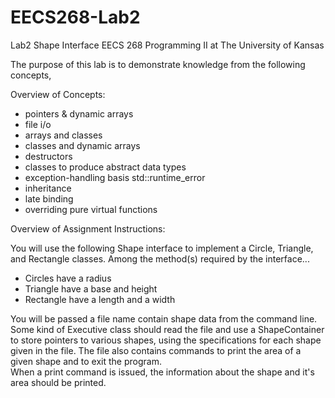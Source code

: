 # EECS268-Lab2
Lab2 Shape Interface
EECS 268 Programming II at The University of Kansas

The purpose of this lab is to demonstrate knowledge from the following concepts,

Overview of Concepts:
- pointers & dynamic arrays
- file i/o
- arrays and classes
- classes and dynamic arrays
- destructors
- classes to produce abstract data types
- exception-handling basis std::runtime_error
- inheritance
- late binding
- overriding pure virtual functions


Overview of Assignment Instructions:

You will use the following Shape interface to implement a Circle, Triangle, and Rectangle classes. Among the method(s) required by the interface...
- Circles have a radius
- Triangle have a base and height
- Rectangle have a length and a width

You will be passed a file name contain shape data from the command line. 
Some kind of Executive class should read the file and use a ShapeContainer to store pointers to various shapes, using the specifications for each shape given in the file.
The file also contains commands to print the area of a given shape and to exit the program.  
When a print command is issued, the information about the shape and it's area should be printed.
